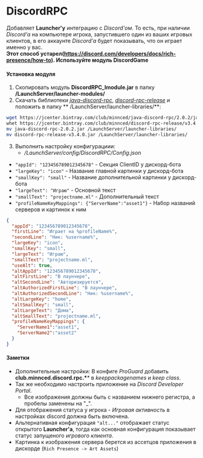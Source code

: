 # DiscordRPC

Добавляет **Launcher'у** интеграцию с *Discord'ом*. То есть, при наличии *Discord'а* на компьютере игрока, запустившего
один из ваших игровых клиентов, в его аккаунте *Discord'а* будет показывать, что он играет именно у вас.  
**Этот способ устарел(https://discord.com/developers/docs/rich-presence/how-to). Используйте модуль DiscordGame**

#### Установка модуля

1. Скопировать модуль **DiscordRPC_lmodule.jar** в папку **/LaunchServer/launcher-modules/**
2. Скачать библиотеки *[java-discord-rpc]*, *[discord-rpc-release]* и положить в папку **
   /LaunchServer/launcher-libraries/**:

```sh
wget https://jcenter.bintray.com/club/minnced/java-discord-rpc/2.0.2/java-discord-rpc-2.0.2.jar
whet https://jcenter.bintray.com/club/minnced/discord-rpc-release/v3.4.0/discord-rpc-release-v3.4.0.jar
mv java-discord-rpc-2.0.2.jar /LaunchServer/launcher-libraries/
mv discord-rpc-release-v3.4.0.jar /LaunchServer/launcher-libraries/
```

3. Выполнить настройку конфигурациии:
    - */LaunchServer/config/DiscordRPC/Config.json*

- `"appId": "123456789012345678"` - Секция ClientID у дискорд-бота
- `"largeKey": "icon"` - Название главной картинки у дискорд-бота
- `"smallKey": "small"` - Название дополнительной картинки у дискорд-бота
- `"largeText": "Играю"` - Основной текст
- `"smallText": "projectname.ml"` - Дополнительный текст
- `"profileNameKeyMappings": {"ServerName":"asset1"}` - Набор названий серверов и картинок к ним

```json
{
  "appId": "123456789012345678",
  "firstLine": "Играет на %profileName%",
  "secondLine": "Ник: %username%",
  "largeKey": "icon",
  "smallKey": "small",
  "largeText": "Играю",
  "smallText": "projectname.ml",
  "useAlt": true,
  "altAppId": "123456789012345678",
  "altFirstLine": "В лаунчере",
  "altSecondLine": "Авторизируется",
  "altAuthorizedFirstLine": "В лаунчере",
  "altAuthorizedSecondLine": "Ник: %username%",
  "altLargeKey": "home",
  "altSmallKey": "small",
  "altLargeText": "Дома",
  "altSmallText": "projectname.ml",
  "profileNameKeyMappings": {
    "ServerName1":"asset1",
    "ServerName2":"asset2"
  }
}
```

#### Заметки

- Дополнительные настройки: В конфиге *ProGuard* добавить **club.minnced.discord.rpc.\**** в *keeppackagenames* и *keep
  class*.
- Так же необходимо настроить приложение на *Discord Developer Portal*.
    - Все изображения должны быть с названием нижнего регистра, а пробелы заменены на "_".
- Для отображения статуса у игрока - *Игровая активность* в настройках discord должна быть включена.
- Альтернативная конфигурация `"alt..."` отображает статус открытого **Launcher'а**, тогда как основная конфигурация
  показывает статус запущеного *игрового клиента*.
- Картинка к изображения сервера берется из ассетцов приложения в дискорде (`Rich Presence -> Art Assets`)

[java-discord-rpc]: https://jcenter.bintray.com/club/minnced/java-discord-rpc/2.0.2/java-discord-rpc-2.0.2.jar

[discord-rpc-release]: https://jcenter.bintray.com/club/minnced/discord-rpc-release/v3.4.0/discord-rpc-release-v3.4.0.jar
